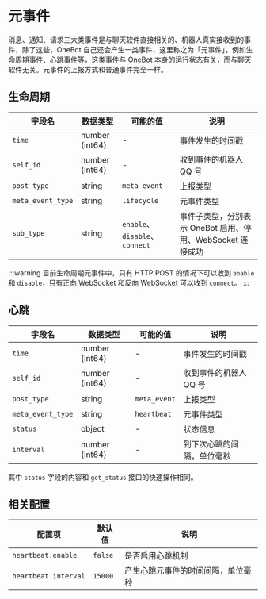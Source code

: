 # 元事件

消息、通知、请求三大类事件是与聊天软件直接相关的、机器人真实接收到的事件，除了这些，OneBot 自己还会产生一类事件，这里称之为「元事件」，例如生命周期事件、心跳事件等，这类事件与 OneBot 本身的运行状态有关，而与聊天软件无关。元事件的上报方式和普通事件完全一样。

## 生命周期

| 字段名 | 数据类型 | 可能的值 | 说明 |
| ----- | ------ | -------- | --- |
| `time` | number (int64) | - | 事件发生的时间戳 |
| `self_id` | number (int64) | - | 收到事件的机器人 QQ 号 |
| `post_type` | string | `meta_event` | 上报类型 |
| `meta_event_type` | string | `lifecycle` | 元事件类型 |
| `sub_type` | string | `enable`、`disable`、`connect` | 事件子类型，分别表示 OneBot 启用、停用、WebSocket 连接成功 |

:::warning
目前生命周期元事件中，只有 HTTP POST 的情况下可以收到 `enable` 和 `disable`，只有正向 WebSocket 和反向 WebSocket 可以收到 `connect`。
:::

## 心跳

| 字段名 | 数据类型 | 可能的值 | 说明 |
| ----- | ------ | -------- | --- |
| `time` | number (int64) | - | 事件发生的时间戳 |
| `self_id` | number (int64) | - | 收到事件的机器人 QQ 号 |
| `post_type` | string | `meta_event` | 上报类型 |
| `meta_event_type` | string | `heartbeat` | 元事件类型 |
| `status` | object | - | 状态信息 |
| `interval` | number (int64) | - | 到下次心跳的间隔，单位毫秒 |

其中 `status` 字段的内容和 `get_status` 接口的快速操作相同。

## 相关配置

| 配置项 | 默认值 | 说明 |
| -------- | ------ | --- |
| `heartbeat.enable` | `false` | 是否启用心跳机制 |
| `heartbeat.interval` | `15000` | 产生心跳元事件的时间间隔，单位毫秒 |
